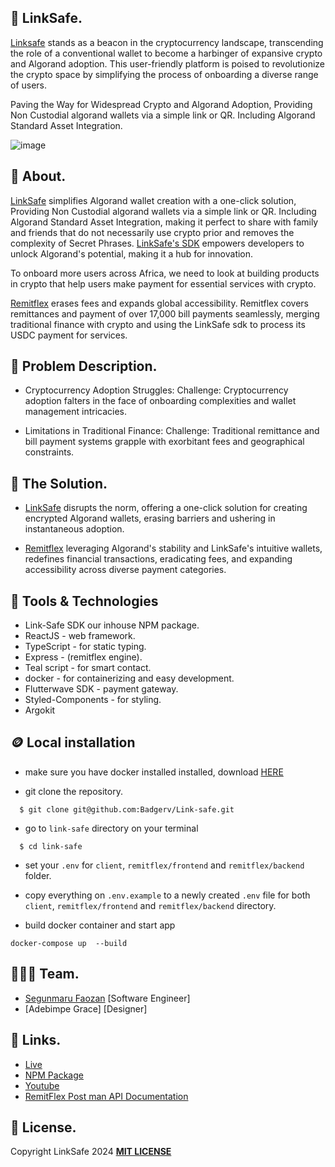 ## 🚂 LinkSafe.

[Linksafe](https://link-safe.netlify.app/) stands as a beacon in the cryptocurrency landscape, transcending the role of a conventional wallet to become a harbinger of expansive crypto and Algorand adoption. This user-friendly platform is poised to revolutionize the crypto space by simplifying the process of onboarding a diverse range of users.

Paving the Way for Widespread Crypto and Algorand Adoption, Providing Non Custodial algorand wallets via a simple link or QR. Including Algorand Standard Asset Integration.

![image](https://i.postimg.cc/DZ7BR56j/Linksafe-page-0001.jpg)

## 🎉 About.

[LinkSafe](https://link-safe.netlify.app) simplifies Algorand wallet creation with a one-click solution, Providing Non Custodial algorand wallets via a simple link or QR. Including Algorand Standard Asset Integration, making it perfect to share with family and friends that do not necessarily use crypto prior and removes the complexity of Secret Phrases. [LinkSafe's SDK](https://www.npmjs.com/package/link-safe) empowers developers to unlock Algorand's potential, making it a hub for innovation.

To onboard more users across Africa, we need to look at building products in crypto that help users make payment for essential services with crypto.

[Remitflex](https://remit-flex.netlify.app) erases fees and expands global accessibility. Remitflex covers remittances and payment of over 17,000 bill payments seamlessly, merging traditional finance with crypto and using the LinkSafe sdk to process its USDC payment for services.

## 💫 Problem Description.

- Cryptocurrency Adoption Struggles:
  Challenge: Cryptocurrency adoption falters in the face of onboarding complexities and wallet management intricacies.

- Limitations in Traditional Finance:
  Challenge: Traditional remittance and bill payment systems grapple with exorbitant fees and geographical constraints.

## 🚀 The Solution.

- [LinkSafe](https://link-safe.netlify.app) disrupts the norm, offering a one-click solution for creating encrypted Algorand wallets, erasing barriers and ushering in instantaneous adoption.

- [Remitflex](https://remit-flex.netlify.app) leveraging Algorand's stability and LinkSafe's intuitive wallets, redefines financial transactions, eradicating fees, and expanding accessibility across diverse payment categories.


## 🤖 Tools & Technologies

- Link-Safe SDK our inhouse NPM package.
- ReactJS - web framework.
- TypeScript - for static typing.
- Express - (remitflex engine).
- Teal script - for smart contact.
- docker - for containerizing and easy development.
- Flutterwave SDK - payment gateway.
- Styled-Components - for styling.
- Argokit 

## 🪙 Local installation

- make sure you have docker installed installed, download [HERE](https://www.docker.com/products/docker-desktop/)

* git clone the repository.

```
  $ git clone git@github.com:Badgerv/Link-safe.git
```

- go to `link-safe` directory on your terminal

```
  $ cd link-safe
```

- set your `.env` for `client`, `remitflex/frontend` and `remitflex/backend` folder.

* copy everything on `.env.example` to a newly created `.env` file for both `client`, `remitflex/frontend` and `remitflex/backend` directory.

- build docker container and start app

```
docker-compose up  --build
```

## 👨🏼‍🍳 Team.

- [Segunmaru Faozan](https://github.com/badgerv) [Software Engineer]
- [Adebimpe Grace] [Designer]

## 🔗 Links.

- [Live](https://link-safe.netlify.app/)
- [NPM Package](https://www.npmjs.com/package/link-safe)
- [Youtube](https://www.youtube.com/watch?v=u41osZhWEMM)
- [RemitFlex Post man API Documentation](https://documenter.getpostman.com/view/9070802/2s9YXmWzwh)

## 🪪 License.

Copyright LinkSafe 2024 [**MIT LICENSE**](/LICENSE)
